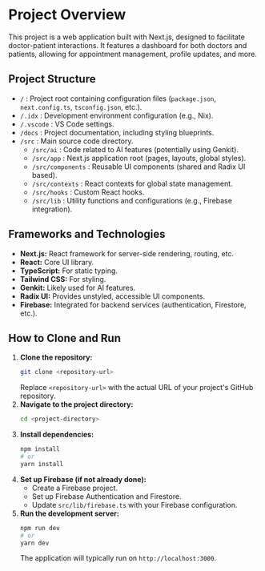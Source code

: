 # Project Overview

This project is a web application built with Next.js, designed to facilitate doctor-patient interactions. It features a dashboard for both doctors and patients, allowing for appointment management, profile updates, and more.

## Project Structure

*   `/` : Project root containing configuration files (`package.json`, `next.config.ts`, `tsconfig.json`, etc.).
*   `/.idx` : Development environment configuration (e.g., Nix).
*   `/.vscode` : VS Code settings.
*   `/docs` : Project documentation, including styling blueprints.
*   `/src` : Main source code directory.
    *   `/src/ai` : Code related to AI features (potentially using Genkit).
    *   `/src/app` : Next.js application root (pages, layouts, global styles).
    *   `/src/components` : Reusable UI components (shared and Radix UI based).
    *   `/src/contexts` : React contexts for global state management.
    *   `/src/hooks` : Custom React hooks.
    *   `/src/lib` : Utility functions and configurations (e.g., Firebase integration).

## Frameworks and Technologies

*   **Next.js:** React framework for server-side rendering, routing, etc.
*   **React:** Core UI library.
*   **TypeScript:** For static typing.
*   **Tailwind CSS:** For styling.
*   **Genkit:** Likely used for AI features.
*   **Radix UI:** Provides unstyled, accessible UI components.
*   **Firebase:** Integrated for backend services (authentication, Firestore, etc.).

## How to Clone and Run

1.  **Clone the repository:**
    ```bash
    git clone <repository-url>
    ```
    Replace `<repository-url>` with the actual URL of your project's GitHub repository.
2.  **Navigate to the project directory:**
    ```bash
    cd <project-directory>
    ```
3.  **Install dependencies:**
    ```bash
    npm install
    # or
    yarn install
    ```
4.  **Set up Firebase (if not already done):**
    *   Create a Firebase project.
    *   Set up Firebase Authentication and Firestore.
    *   Update `src/lib/firebase.ts` with your Firebase configuration.
5.  **Run the development server:**
    ```bash
    npm run dev
    # or
    yarn dev
    ```
    The application will typically run on `http://localhost:3000`.
